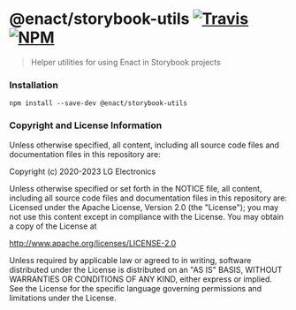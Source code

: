 # @enact/storybook-utils [![Travis](https://img.shields.io/travis/enactjs/storybook-utils/master.svg?style=flat-square)](https://travis-ci.org/enactjs/storybook-utils) [![NPM](https://img.shields.io/npm/v/@enact/storybook-utils.svg?style=flat-square)](https://www.npmjs.com/package/@enact/storybook-utils)

> Helper utilities for using Enact in Storybook projects

### Installation

```
npm install --save-dev @enact/storybook-utils
```

### Copyright and License Information

Unless otherwise specified, all content, including all source code files and
documentation files in this repository are:

Copyright (c) 2020-2023 LG Electronics

Unless otherwise specified or set forth in the NOTICE file, all content,
including all source code files and documentation files in this repository are:
Licensed under the Apache License, Version 2.0 (the "License");
you may not use this content except in compliance with the License.
You may obtain a copy of the License at

http://www.apache.org/licenses/LICENSE-2.0

Unless required by applicable law or agreed to in writing, software
distributed under the License is distributed on an "AS IS" BASIS,
WITHOUT WARRANTIES OR CONDITIONS OF ANY KIND, either express or implied.
See the License for the specific language governing permissions and
limitations under the License.
